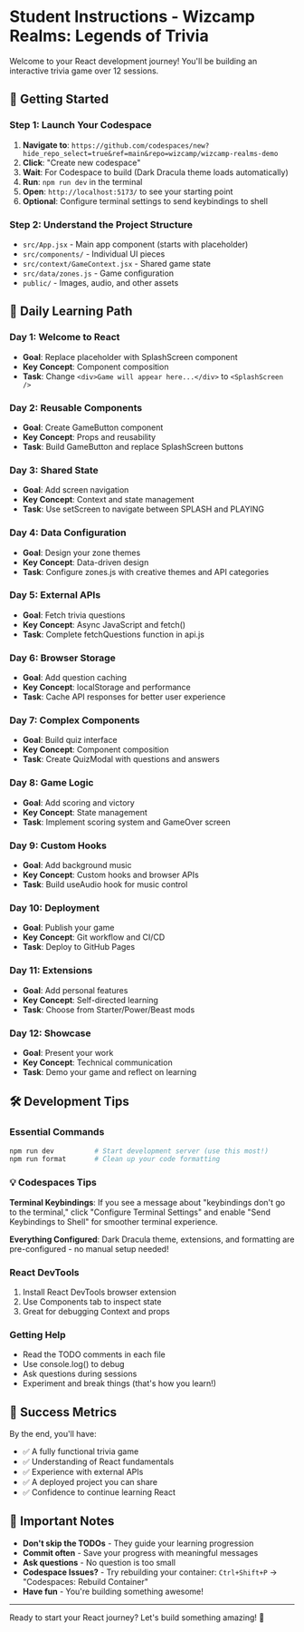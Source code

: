 # Student Instructions - Wizcamp Realms: Legends of Trivia

Welcome to your React development journey! You'll be building an interactive trivia game over 12 sessions.

## 🚀 Getting Started

### Step 1: Launch Your Codespace
1. **Navigate to**: `https://github.com/codespaces/new?hide_repo_select=true&ref=main&repo=wizcamp/wizcamp-realms-demo`
2. **Click**: "Create new codespace"
3. **Wait**: For Codespace to build (Dark Dracula theme loads automatically)
4. **Run**: `npm run dev` in the terminal
5. **Open**: `http://localhost:5173/` to see your starting point
6. **Optional**: Configure terminal settings to send keybindings to shell

### Step 2: Understand the Project Structure
- `src/App.jsx` - Main app component (starts with placeholder)
- `src/components/` - Individual UI pieces
- `src/context/GameContext.jsx` - Shared game state
- `src/data/zones.js` - Game configuration
- `public/` - Images, audio, and other assets

## 📅 Daily Learning Path

### Day 1: Welcome to React
- **Goal**: Replace placeholder with SplashScreen component
- **Key Concept**: Component composition
- **Task**: Change `<div>Game will appear here...</div>` to `<SplashScreen />`

### Day 2: Reusable Components  
- **Goal**: Create GameButton component
- **Key Concept**: Props and reusability
- **Task**: Build GameButton and replace SplashScreen buttons

### Day 3: Shared State
- **Goal**: Add screen navigation
- **Key Concept**: Context and state management
- **Task**: Use setScreen to navigate between SPLASH and PLAYING

### Day 4: Data Configuration
- **Goal**: Design your zone themes
- **Key Concept**: Data-driven design
- **Task**: Configure zones.js with creative themes and API categories

### Day 5: External APIs
- **Goal**: Fetch trivia questions
- **Key Concept**: Async JavaScript and fetch()
- **Task**: Complete fetchQuestions function in api.js

### Day 6: Browser Storage
- **Goal**: Add question caching
- **Key Concept**: localStorage and performance
- **Task**: Cache API responses for better user experience

### Day 7: Complex Components
- **Goal**: Build quiz interface
- **Key Concept**: Component composition
- **Task**: Create QuizModal with questions and answers

### Day 8: Game Logic
- **Goal**: Add scoring and victory
- **Key Concept**: State management
- **Task**: Implement scoring system and GameOver screen

### Day 9: Custom Hooks
- **Goal**: Add background music
- **Key Concept**: Custom hooks and browser APIs
- **Task**: Build useAudio hook for music control

### Day 10: Deployment
- **Goal**: Publish your game
- **Key Concept**: Git workflow and CI/CD
- **Task**: Deploy to GitHub Pages

### Day 11: Extensions
- **Goal**: Add personal features
- **Key Concept**: Self-directed learning
- **Task**: Choose from Starter/Power/Beast mods

### Day 12: Showcase
- **Goal**: Present your work
- **Key Concept**: Technical communication
- **Task**: Demo your game and reflect on learning

## 🛠️ Development Tips

### Essential Commands
```bash
npm run dev          # Start development server (use this most!)
npm run format       # Clean up your code formatting
```

### 💡 Codespaces Tips

**Terminal Keybindings**: If you see a message about "keybindings don't go to the terminal," click "Configure Terminal Settings" and enable "Send Keybindings to Shell" for smoother terminal experience.

**Everything Configured**: Dark Dracula theme, extensions, and formatting are pre-configured - no manual setup needed!

### React DevTools
1. Install React DevTools browser extension
2. Use Components tab to inspect state
3. Great for debugging Context and props

### Getting Help
- Read the TODO comments in each file
- Use console.log() to debug
- Ask questions during sessions
- Experiment and break things (that's how you learn!)

## 🎯 Success Metrics

By the end, you'll have:
- ✅ A fully functional trivia game
- ✅ Understanding of React fundamentals
- ✅ Experience with external APIs
- ✅ A deployed project you can share
- ✅ Confidence to continue learning React

## 🚨 Important Notes

- **Don't skip the TODOs** - They guide your learning progression
- **Commit often** - Save your progress with meaningful messages
- **Ask questions** - No question is too small
- **Codespace Issues?** - Try rebuilding your container: `Ctrl+Shift+P` → "Codespaces: Rebuild Container"
- **Have fun** - You're building something awesome!

---

Ready to start your React journey? Let's build something amazing! 🚀